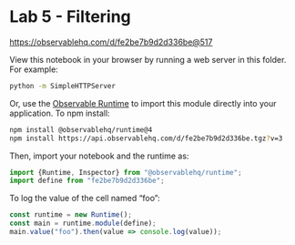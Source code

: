 # Lab 5 - Filtering

https://observablehq.com/d/fe2be7b9d2d336be@517

View this notebook in your browser by running a web server in this folder. For
example:

~~~sh
python -m SimpleHTTPServer
~~~

Or, use the [Observable Runtime](https://github.com/observablehq/runtime) to
import this module directly into your application. To npm install:

~~~sh
npm install @observablehq/runtime@4
npm install https://api.observablehq.com/d/fe2be7b9d2d336be.tgz?v=3
~~~

Then, import your notebook and the runtime as:

~~~js
import {Runtime, Inspector} from "@observablehq/runtime";
import define from "fe2be7b9d2d336be";
~~~

To log the value of the cell named “foo”:

~~~js
const runtime = new Runtime();
const main = runtime.module(define);
main.value("foo").then(value => console.log(value));
~~~
